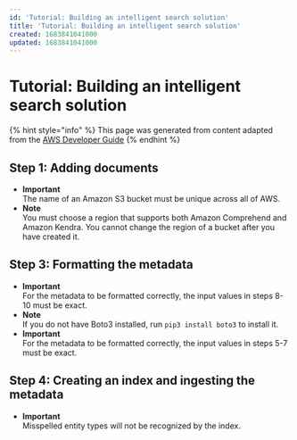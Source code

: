 ```yaml
---
id: 'Tutorial: Building an intelligent search solution'
title: 'Tutorial: Building an intelligent search solution'
created: 1683841041000
updated: 1683841041000
---
```

# Tutorial: Building an intelligent search solution

{% hint style="info" %}
This page was generated from content adapted from the [AWS Developer Guide](https://github.com/awsdocs/amazon-kendra-developer-guide.git)
{% endhint %}

## Step 1: Adding documents

- **Important**  
The name of an Amazon S3 bucket must be unique across all of AWS\.
- **Note**  
You must choose a region that supports both Amazon Comprehend and Amazon Kendra\. You cannot change the region of a bucket after you have created it\.


## Step 3: Formatting the metadata

- **Important**  
For the metadata to be formatted correctly, the input values in steps 8\-10 must be exact\.
- **Note**  
If you do not have Boto3 installed, run `pip3 install boto3` to install it\.
- **Important**  
For the metadata to be formatted correctly, the input values in steps 5\-7 must be exact\.


## Step 4: Creating an index and ingesting the metadata

- **Important**  
Misspelled entity types will not be recognized by the index\.

